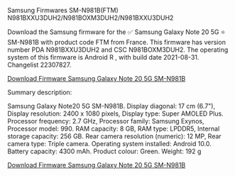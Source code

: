 Samsung Firmwares SM-N981B(FTM) N981BXXU3DUH2/N981BOXM3DUH2/N981BXXU3DUH2

Download the Samsung firmware for the ✅ Samsung Galaxy Note 20 5G ⭐ SM-N981B with product code FTM from France. This firmware has version number PDA N981BXXU3DUH2 and CSC N981BOXM3DUH2. The operating system of this firmware is Android R , with build date 2021-08-31. Changelist 22307827.

[Download Firmware Samsung Galaxy Note 20 5G SM-N981B](https://samfirm.shop/samsung/firmware/450955)

Summary description:

Samsung Galaxy Note20 5G SM-N981B. Display diagonal: 17 cm (6.7"), Display resolution: 2400 x 1080 pixels, Display type: Super AMOLED Plus. Processor frequency: 2.7 GHz, Processor family: Samsung Exynos, Processor model: 990. RAM capacity: 8 GB, RAM type: LPDDR5, Internal storage capacity: 256 GB. Rear camera resolution (numeric): 12 MP, Rear camera type: Triple camera. Operating system installed: Android 10.0. Battery capacity: 4300 mAh. Product colour: Green. Weight: 192 g

[Download Firmware Samsung Galaxy Note 20 5G SM-N981B](https://samfirm.shop/samsung/firmware/450955)